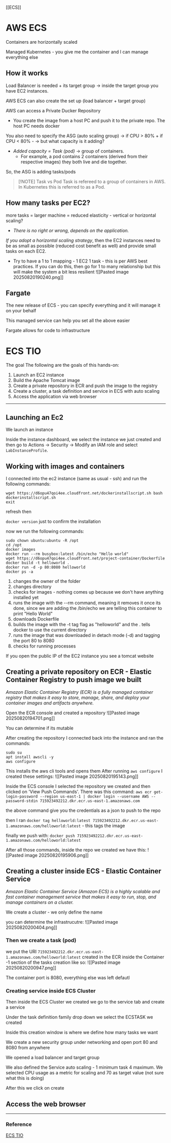 [[ECS]]
# AWS ECS
Containers are horizontally scaled 

Managed Kubernetes - you give me the container and I can manage everything else

## How it works
Load Balancer is needed + its target group -> inside the target group you have EC2 instances. 

AWS ECS can also create the set up (load balancer + target group)

AWS can access a Private Ducker Repository 
- You create the image from a host PC and push it to the private repo. The host PC needs docker 

You also need to specify the ASG (auto scaling group) -> if CPU > 80% + if CPU < 80% - -> but what capacity is it adding?
- *Added capacity = Task (pod)* -> group of containers. 
	- For example, a pod contains 2 containers (derived from their respective images) they both live and die together.  

So, the ASG is adding tasks/pods

> [!NOTE] Task vs Pod
> Task is refereed to a group of containers in AWS. In Kubernetes this is referred to as a Pod. 

## How many tasks per EC2?
more tasks = larger machine = reduced elasticity - vertical or horizontal scaling? 
- *There is no right or wrong, depends on the application.* 

*If you adopt a horizontal scaling strategy*, then the EC2 instances need to be as small as possible (reduced cost benefit as well) and provide small tasks on each EC2. 
- Try to have a 1 to 1 mapping - 1 EC2 1 task - this is per AWS best practices. If you can do this, then go for 1 to many relationship but this will make the system a bit less resilient 
![[Pasted image 20250820190240.png]]


## Fargate
The new release of ECS - you can specify everything and it will manage it on your behalf 

This managed service can help you set all the above easier 

Fargate allows for code to infrastructure 


# ECS TIO

The goal The following are the goals of this hands-on:
1. Launch an EC2 instance 
2. Build the Apache Tomcat image 
3. Create a private repository in ECR and push the image to the registry 
4. Create a cluster, a task definition and service in ECS with auto scaling 
5. Access the application via web browser

---

## Launching an Ec2
We launch an instance

Inside the instance dashboard, we select the instance we just created and then go to Actions -> Security -> Modify an IAM role and select `LabInstanceProfile`.

## Working with images and containers 
I connected into the ec2 instance (same as usual - ssh) and run the following commands:
```
wget https://d6opu47qoi4ee.cloudfront.net/dockerinstallscript.sh bash 
dockerinstallscript.sh
exit
```

refresh then

`docker version` just to confirm the installation

now we run the following commands:

```
sudo chown ubuntu:ubuntu -R /opt 
cd /opt 
docker images 
docker run --rm busybox:latest /bin/echo "Hello world" 
wget https://d6opu47qoi4ee.cloudfront.net/project-container/Dockerfile 
docker build -t helloworld . 
docker run -d -p 80:8080 helloworld 
docker ps -a
```

1. changes the owner of the folder
2. changes directory 
3. checks for images - nothing comes up because we don't have anything installed yet 
4. runs the image with the --rm command, meaning it removes it once its done, since we are adding the /bin/echo we are telling this container to print "Hello World"
5. downloads Dockerfile
6. builds the image with the -t tag flag as "helloworld" and the . tells docker to use the current directory 
7. runs the image that was downloaded in detach mode (-d) and tagging the port 80 to 8080 
8. checks for running processes 

If you open the public IP of the EC2 instance you see a tomcat website 


## Creating a private repository on ECR - Elastic Container Registry to push image we built
*Amazon Elastic Container Registry (ECR) is a fully managed container registry that makes it easy to store, manage, share, and deploy your container images and artifacts anywhere.*

Open the ECR console and created a repository 
![[Pasted image 20250820194701.png]]

You can determine if its mutable

After creating the repository I connected back into the instance and ran the commands:

```
sudo su
apt install awscli -y
aws configure
```

This installs the aws cli tools and opens them
After running `aws configure` I created these settings:
![[Pasted image 20250820195143.png]]

Inside the ECS console I selected the repository we created and then clicked on 'View Push Commands'. There was this command: `aws ecr get-login-password --region us-east-1 | docker login --username AWS --password-stdin 715923492212.dkr.ecr.us-east-1.amazonaws.com`

the above command give you the credentials as a json to push to the repo

then I ran `docker tag helloworld:latest 715923492212.dkr.ecr.us-east-1.amazonaws.com/helloworld:latest` - this tags the image

finally we push with: `docker push 715923492212.dkr.ecr.us-east-1.amazonaws.com/helloworld:latest`

After all those commands, inside the repo we created we have this:
![[Pasted image 20250820195906.png]]

## Creating a cluster inside ECS - Elastic Container Service
*Amazon Elastic Container Service (Amazon ECS) is a highly scalable and fast container management service that makes it easy to run, stop, and manage containers on a cluster.*

We create a cluster - we only define the name 

you can determine the infrastrucutre:
![[Pasted image 20250820200404.png]]

### Then we create a task (pod)
we put the URI `715923492212.dkr.ecr.us-east-1.amazonaws.com/helloworld:latest` created in the ECR inside the Container -1 section of the tasks creation like so:
![[Pasted image 20250820200947.png]]

The container port is 8080, everything else was left defautl

### Creating service inside ECS Cluster
Then inside the ECS Cluster we created we go to the service tab and create a service

Under the task definition family drop down we select the ECSTASK we created 

Inside this creation window is where we define how many tasks we want 

We create a new security group under networking and open port 80 and 8080 from anywhere 

We opened a load balancer and target group

We also defined the Service auto scaling - 1 minimum task 4 maximum. We selected CPU usage as a metric for scaling and 70 as target value (not sure what this is doing)

After this we click on create

## Access the web browser 




--- 
### Reference
[ECS TIO](https://d6opu47qoi4ee.cloudfront.net/labs/tio/containers/ecs_tio.pdf)